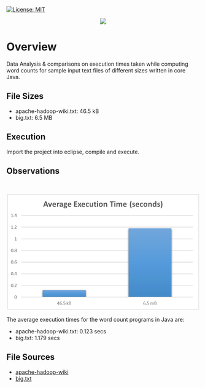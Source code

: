 [![License: MIT](https://img.shields.io/badge/License-MIT-yellow.svg)](https://opensource.org/licenses/MIT)

<p align="center">
	<a href="#">
		<img src="https://cdn.svgporn.com/logos/java.svg" width=100>
	</a>
</p>

# Overview

Data Analysis & comparisons on execution times taken while computing word counts for sample input text files of different sizes written in core Java.

## File Sizes

- apache-hadoop-wiki.txt: 46.5 kB
- big.txt: 6.5 MB 

## Execution 

Import the project into eclipse, compile and execute.

## Observations 
<br>
<p align="center">
	<img src="images/java-word-count-charts.png" width=500>
</p>

The average execution times for the word count programs in Java are:

- apache-hadoop-wiki.txt: 0.123 secs
- big.txt: 1.179 secs

## File Sources

- [apache-hadoop-wiki](https://en.wikipedia.org/wiki/Apache_Hadoop)
- [big.txt](https://norvig.com/big.txt)